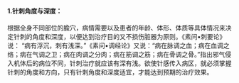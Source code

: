 #### 1.针刺角度与深度：

根据全身不同部位的腧穴，病情需要以及患者的年龄、体形、体质等具体情况来决定针刺的角度和深度，以便达到治疗目的又不损伤脏器为原则。《素问•刺要论》说： “病有浮沉，刺有浅深。”《素问•调经论》又说：“病在脉调之血；病在血调之络；病在气调之卫；病在肉调之分肉；病在筋调之筋；病在骨调之骨。”指出邪气侵入机体后的病位不同，针刺治疗就应该有深有浅。欲使针感传入病区，就必须掌握针刺的角度和方向，只有针刺角度和深度适宜，才能达到预期的治疗效果。
